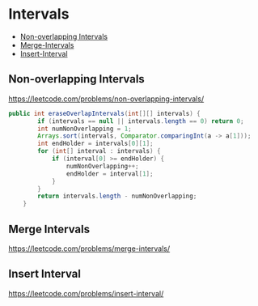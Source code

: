 # Intervals
+ [Non-overlapping Intervals](#non-overlapping-intervals)
+ [Merge-Intervals](#merge-intervals)
+ [Insert-Interval](#insert-interval)

## Non-overlapping Intervals
https://leetcode.com/problems/non-overlapping-intervals/
``` java
public int eraseOverlapIntervals(int[][] intervals) {
        if (intervals == null || intervals.length == 0) return 0;
        int numNonOverlapping = 1;
        Arrays.sort(intervals, Comparator.comparingInt(a -> a[1]));
        int endHolder = intervals[0][1];
        for (int[] interval : intervals) {
            if (interval[0] >= endHolder) {
                numNonOverlapping++;
                endHolder = interval[1];
            }
        }
        return intervals.length - numNonOverlapping;
    }
```

## Merge Intervals
https://leetcode.com/problems/merge-intervals/

## Insert Interval
https://leetcode.com/problems/insert-interval/
